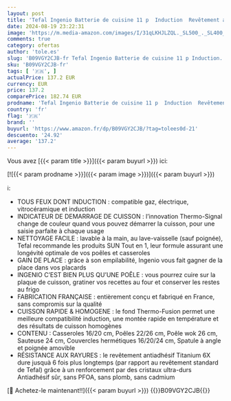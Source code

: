 ```yaml
---
layout: post
title: 'Tefal Ingenio Batterie de cuisine 11 p  Induction  Revêtement antiadhésif  Empilable  Compatible lave-vaisselle  Poêles et casseroles  Fabriqué en France  Eco Resist On L7679002'
date: 2024-08-19 23:22:31
image: 'https://m.media-amazon.com/images/I/31qLKHJLZQL._SL500_._SL400_.jpg'
comments: true
category: ofertas
author: 'tole.es'
slug: 'B09VGY2CJB-fr Tefal Ingenio Batterie de cuisine 11 p Induction...'
sku: 'B09VGY2CJB-fr'
tags: [ '🇫🇷', ]
actualPrice: 137.2 EUR
currency: EUR
price: 137.2
comparePrice: 182.74 EUR
prodname: 'Tefal Ingenio Batterie de cuisine 11 p  Induction  Revêtement antiadhésif  Empilable  Compatible lave-vaisselle  Poêles et casseroles  Fabriqué en France  Eco Resist On L7679002'
country: 'fr'
flag: '🇫🇷'
brand: ''
buyurl: 'https://www.amazon.fr/dp/B09VGY2CJB/?tag=tolees0d-21'
descuento: '24.92'
average: '137.2'
---
```


Vous avez [{{< param title >}}]({{< param buyurl >}}) ici:

[![{{< param prodname >}}]({{< param image >}})]({{< param buyurl >}})

ℹ️:

- TOUS FEUX DONT INDUCTION : compatible gaz, électrique, vitrocéramique et induction
- INDICATEUR DE DEMARRAGE DE CUISSON : l’innovation Thermo-Signal change de couleur quand vous pouvez démarrer la cuisson, pour une saisie parfaite à chaque usage
- NETTOYAGE FACILE : lavable à la main, au lave-vaisselle (sauf poignée), Tefal recommande les produits SUN Tout en 1, leur formule assurant une longévité optimale de vos poêles et casseroles
- GAIN DE PLACE : grâce à son empilabilité, Ingenio vous fait gagner de la place dans vos placards
- INGENIO C’EST BIEN PLUS QU’UNE POÊLE : vous pourrez cuire sur la plaque de cuisson, gratiner vos recettes au four et conserver les restes au frigo
- FABRICATION FRANÇAISE : entièrement conçu et fabriqué en France, sans compromis sur la qualité
- CUISSON RAPIDE & HOMOGENE : le fond Thermo-Fusion permet une meilleure compatibilité induction, une montée rapide en température et des résultats de cuisson homogènes
- CONTENU : Casseroles 16/20 cm, Poêles 22/26 cm, Poêle wok 26 cm, Sauteuse 24 cm, Couvercles hermétiques 16/20/24 cm, Spatule à angle et poignée amovible
- RÉSISTANCE AUX RAYURES : le revêtement antiadhésif Titanium 6X dure jusquà 6 fois plus longtemps (par rapport au revêtement standard de Tefal) grâce à un renforcement par des cristaux ultra-durs Antiadhésif sûr, sans PFOA, sans plomb, sans cadmium

[🛒 Achetez-le maintenant!!]({{< param buyurl >}})
{{<world>}}B09VGY2CJB{{</world>}}
